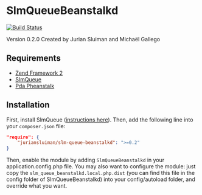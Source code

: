 SlmQueueBeanstalkd
==================

[![Build Status](https://travis-ci.org/juriansluiman/SlmQueueBeanstalkd.png?branch=master)](https://travis-ci.org/juriansluiman/SlmQueueBeanstalkd)

Version 0.2.0 Created by Jurian Sluiman and Michaël Gallego


Requirements
------------
* [Zend Framework 2](https://github.com/zendframework/zf2)
* [SlmQueue](https://github.com/juriansluiman/SlmQueue)
* [Pda Pheanstalk](https://github.com/pda/pheanstalk)


Installation
------------

First, install SlmQueue ([instructions here](https://github.com/juriansluiman/SlmQueue/blob/master/README.md)). Then,
add the following line into your `composer.json` file:

```json
"require": {
	"juriansluiman/slm-queue-beanstalkd": ">=0.2"
}
```

Then, enable the module by adding `SlmQueueBeanstalkd` in your application.config.php file. You may also want to
configure the module: just copy the `slm_queue_beanstalkd.local.php.dist` (you can find this file in the config
folder of SlmQueueBeanstalkd) into your config/autoload folder, and override what you want.
